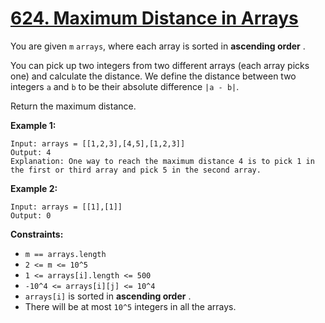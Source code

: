 # [624. Maximum Distance in Arrays](https://leetcode.com/problems/maximum-distance-in-arrays/description/?envType=study-plan-v2&envId=premium-algo-100)

You are given `m` `arrays`, where each array is sorted in **ascending order** .

You can pick up two integers from two different arrays (each array picks one) and calculate the distance. We define the distance between two integers `a` and `b` to be their absolute difference `|a - b|`.

Return the maximum distance.

**Example 1:** 

```
Input: arrays = [[1,2,3],[4,5],[1,2,3]]
Output: 4
Explanation: One way to reach the maximum distance 4 is to pick 1 in the first or third array and pick 5 in the second array.
```

**Example 2:** 

```
Input: arrays = [[1],[1]]
Output: 0
```

**Constraints:** 

- `m == arrays.length`
- `2 <= m <= 10^5`
- `1 <= arrays[i].length <= 500`
- `-10^4 <= arrays[i][j] <= 10^4`
- `arrays[i]` is sorted in **ascending order** .
- There will be at most `10^5` integers in all the arrays.
